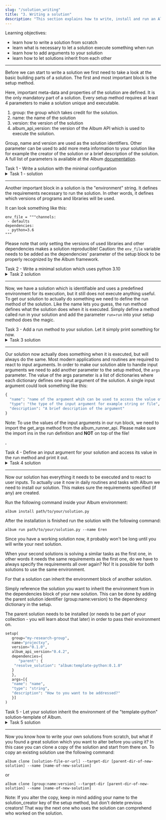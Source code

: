 ```yaml
---
slug: "/solution_writing"
title: "3. Writing a solution"
description: "This section explains how to write, install and run an Album solution."
---
```


<div class="learning-objectives">
Learning objectives:
<ul>
<li>learn how to write a solution from scratch</li>
<li>learn what is necessary to let a solution execute something when run</li>
<li>learn how to add arguments to your solution</li>
<li>learn how to let solutions inherit from each other</li>
</ul>
</div>

---

Before we can start to write a solution we first need to take a look at the basic building parts of a solution. The
first and most important block is the setup method. 

Here, important meta-data and properties of the solution are defined. It is the only mandatory part of a solution.
Every setup method requires at least 4 parameters to make a
solution unique and executable.

1. group: the group which takes credit for the solution.
2. name: the name of the solution
3. version: the version of the solution
4. album_api_version: the version of the Album API which is used to execute the solution.

Group, name and version are used as the solution identifiers. Other parameter can be used to add more meta information
to your solution like for example the creator of the solution or a brief description of the solution. A full list of
parameters is available at the Album [documentation](https://docs.album.solutions/en/latest/solution-development.html).

<div class="task">
<div class="task-title">Task 1 - Write a solution with the minimal configuration</div>

<details>
  <summary>Task 1 - solution</summary>

    from album.runner.api import setup
    setup(
       group="my-research-group",
       name="projectxy",
       version="0.1.0",
       album_api_version="0.4.2"
    )

</details>
</div>

---

Another important block in a solution is the "environment" string. It defines the requirements necessary to run the solution.
In other words, it defines which versions of programs and libraries will be used.

It can look something like this:

```
env_file = """channels:
 - defaults
dependencies:
 - python=3.6
"""
```

Please note that only setting the versions of used libraries and other dependencies makes a solution reproducible!
Caution: the `env_file` variable needs to be added as the dependencies' parameter of the setup block to be properly 
recognized by the Album framework.

<div class="task">
<div class="task-title">Task 2 - Write a minimal solution which uses python 3.10</div>

<details>
  <summary>Task 2 solution</summary>

     env_file = """channels:
      - defaults
     dependencies:
      - python=3.10
     """

    from album.runner.api import setup
    setup(
       group="my-research-group",
       name="projectxy",
       version="0.1.0",
       album_api_version="0.4.2",
       dependencies={"environment_file": env_file}
    )

</details>
</div>

---

Now, we have a solution which is identifiable and uses a predefined environment for its execution, but it still does not 
execute anything useful. To get our solution to actually do something we need to define the run method of the solution.
Like the name lets you guess, the run method defines what the solution does when it is executed.
Simply define a method called run in your solution and add the parameter `run=run` into 
your setup method does the magic.

<div class="task">
<div class="task-title">Task 3 - Add a run method to your solution. Let it simply print something for now.</div>

<details>
  <summary>Task 3 solution</summary>

    env_file = """channels:
     - defaults
    dependencies:
     - python=3.10
    """
  
    def run():
        print("Hello World!")

    from album.runner.api import setup
    setup(
       group="my-research-group",
       name="projectxy",
       version="0.1.0",
       album_api_version="0.4.2",
       dependencies={"environment_file": env_file},
       run=run
    )

</details>
</div>

---

Our solution now actually does something when it is executed, but will always do the same. 
Most modern applications and routines are required to react to input arguments.
In order to make our solution able to handle input arguments we need to add another parameter to the
setup method, the `args` parameter. The value of the args parameter is a list of dictionaries where each dictionary
defines one input argument of the solution. A single input argument could look something like this:

```python
{  
  "name": "name of the argument whih can be used to access the value of the argument",
  "type": "the type of the input argument for example string or file",
  "description": "A brief description of the argument"
}
```

Note: To use the values of the input arguments in our run block, we need to import the get_args 
method from the album_runner_api. Please make sure the import ins in the run definition and **NOT** on top of the file!

**.**

<div class="task">
<div class="task-title">Task 4 - Define an input argument for your solution and access its value in the run method and print it out.</div>

<details>
  <summary>Task 4 solution</summary>

    env_file = """channels:
     - defaults
    dependencies:
     - python=3.10
    """
  
    def run():
        from album.runner.api import get_args
        print("Hello", get_args().name, ", nice too meet you!")

    from album.runner.api import setup
    setup(
       group="my-research-group",
       name="projectxy",
       version="0.1.0",
       album_api_version="0.4.2",
       dependencies={"environment_file": env_file},
       args=[{
       "name": "name",
       "type": "string",
       "description": "How to you want to be addressed?"
       }],
       run=run
    )

</details>
</div>

---

Now our solution has everything it needs to be executed and to react to user inputs. 
To actually use it now in daily routines and tasks with Album we need to install our solution. This makes sure the
requirements specified (if any) are created.

Run the following command inside your Album environment:

```
album install path/to/your/solution.py
```

After the installation is finished run the solution with the following command:

```
album run path/to/your/solution.py --name Eren
```

Since you have a working solution now, it probably won't be long until you will write your next solution.

When your second solutions is solving a similar tasks as the first one, in other words it
needs the same requirements as the first one, do we have to always specify the requirements all over again? 
No! It is possible for both solutions to use the same environment.

For that a solution can inherit the environment block of another solution. 

Simply reference the solution you want to inherit the environment from in the dependencies block of your new solution.
This can be done by adding the parent solution identifier (group:name:version) to the dependency dictionary in the setup.

The parent solution needs to be installed (or needs to be part of your collection - you will learn about that later)
in order to pass their environment on.

```python
setup(
   group="my-research-group",
   name="projectxy",
   version="0.1.0",
   album_api_version="0.4.2",
   dependencies={
      "parent": {
    "resolve_solution": "album:template-python:0.1.0"
   }
   },
   args=[{
   "name": "name",
   "type": "string",
   "description": "How to you want to be addressed?"
   }]
)
```

<div class="task">
<div class="task-title">Task 5 - Let your solution inherit the environment of the "template-python" solution-template of Album.</div>

<details>
  <summary>Task 5 solution</summary>

    def run():
        from album.runner.api import get_args
        print("Hello", get_args().name, ", nice too meet you!")

    from album.runner.api import setup
    setup(
       group="my-research-group",
       name="projectxy",
       version="0.1.0",
       album_api_version="0.4.2",
       dependencies={"parent": {"resolve_solution": "album:template-python:0.1.0"}},
       args=[{
       "name": "name",
       "type": "string",
       "description": "How to you want to be addressed?"
       }],
       run=run
    )

</details>
</div>


---

Now you know how to write your own solutions from scratch, but what if you found a great solution which you want to
alter before you using it? In this case you can clone a copy of the solution and start from there on.
To copy an existing solution use the following command:

```
album clone [solution-file-or-url] --target-dir [parent-dir-of-new-solution] --name [name-of-new-solution]
```

or

```
album clone [group:name:version] --target-dir [parent-dir-of-new-solution] --name [name-of-new-solution]
```

Note: If you alter the copy, keep in mind adding your name to the solution_creator key of
the setup method, but don't delete previous creators! That way the next one who uses the solution can comprehend who
worked on the solution. 